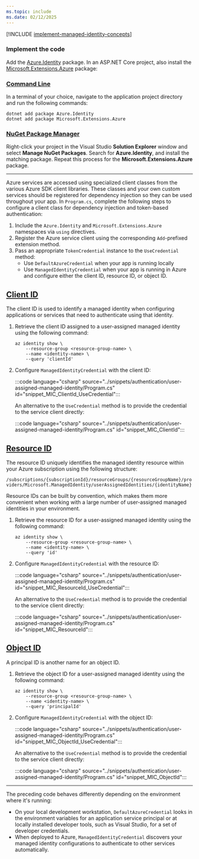 ```yaml
---
ms.topic: include
ms.date: 02/12/2025
---
```


[!INCLUDE [implement-managed-identity-concepts](implement-managed-identity-concepts.md)]

### Implement the code

Add the [Azure.Identity](/dotnet/api/azure.identity) package. In an ASP.NET Core project, also install the [Microsoft.Extensions.Azure](/dotnet/api/microsoft.extensions.azure) package:

### [Command Line](#tab/command-line)

In a terminal of your choice, navigate to the application project directory and run the following commands:

```dotnetcli
dotnet add package Azure.Identity
dotnet add package Microsoft.Extensions.Azure
```

### [NuGet Package Manager](#tab/nuget-package)

Right-click your project in the Visual Studio **Solution Explorer** window and select **Manage NuGet Packages**. Search for **Azure.Identity**, and install the matching package. Repeat this process for the **Microsoft.Extensions.Azure** package.

---

Azure services are accessed using specialized client classes from the various Azure SDK client libraries. These classes and your own custom services should be registered for dependency injection so they can be used throughout your app. In `Program.cs`, complete the following steps to configure a client class for dependency injection and token-based authentication:

1. Include the `Azure.Identity` and `Microsoft.Extensions.Azure` namespaces via `using` directives.
1. Register the Azure service client using the corresponding `Add`-prefixed extension method.
1. Pass an appropriate `TokenCredential` instance to the `UseCredential` method:
    - Use `DefaultAzureCredential` when your app is running locally
    - Use `ManagedIdentityCredential` when your app is running in Azure and configure either the client ID, resource ID, or object ID.

## [Client ID](#tab/client-id)

The client ID is used to identify a managed identity when configuring applications or services that need to authenticate using that identity.

1. Retrieve the client ID assigned to a user-assigned managed identity using the following command:

    ```azurecli
    az identity show \
        --resource-group <resource-group-name> \
        --name <identity-name> \
        --query 'clientId'
    ```

1. Configure `ManagedIdentityCredential` with the client ID:

    :::code language="csharp" source="../snippets/authentication/user-assigned-managed-identity/Program.cs" id="snippet_MIC_ClientId_UseCredential":::

    An alternative to the `UseCredential` method is to provide the credential to the service client directly:

    :::code language="csharp" source="../snippets/authentication/user-assigned-managed-identity/Program.cs" id="snippet_MIC_ClientId":::

## [Resource ID](#tab/resource-id)

The resource ID uniquely identifies the managed identity resource within your Azure subscription using the following structure:

`/subscriptions/{subscriptionId}/resourceGroups/{resourceGroupName}/providers/Microsoft.ManagedIdentity/userAssignedIdentities/{identityName}`

Resource IDs can be built by convention, which makes them more convenient when working with a large number of user-assigned managed identities in your environment.

1. Retrieve the resource ID for a user-assigned managed identity using the following command:

    ```azurecli
    az identity show \
        --resource-group <resource-group-name> \
        --name <identity-name> \
        --query 'id'
    ```

1. Configure `ManagedIdentityCredential` with the resource ID:

    :::code language="csharp" source="../snippets/authentication/user-assigned-managed-identity/Program.cs" id="snippet_MIC_ResourceId_UseCredential":::

    An alternative to the `UseCredential` method is to provide the credential to the service client directly:

    :::code language="csharp" source="../snippets/authentication/user-assigned-managed-identity/Program.cs" id="snippet_MIC_ResourceId":::

## [Object ID](#tab/object-id)

A principal ID is another name for an object ID.

1. Retrieve the object ID for a user-assigned managed identity using the following command:

    ```azurecli
    az identity show \
        --resource-group <resource-group-name> \
        --name <identity-name> \
        --query 'principalId'
    ```

1. Configure `ManagedIdentityCredential` with the object ID:

    :::code language="csharp" source="../snippets/authentication/user-assigned-managed-identity/Program.cs" id="snippet_MIC_ObjectId_UseCredential":::

    An alternative to the `UseCredential` method is to provide the credential to the service client directly:

    :::code language="csharp" source="../snippets/authentication/user-assigned-managed-identity/Program.cs" id="snippet_MIC_ObjectId":::

---

The preceding code behaves differently depending on the environment where it's running:

- On your local development workstation, `DefaultAzureCredential` looks in the environment variables for an application service principal or at locally installed developer tools, such as Visual Studio, for a set of developer credentials.
- When deployed to Azure, `ManagedIdentityCredential` discovers your managed identity configurations to authenticate to other services automatically.
